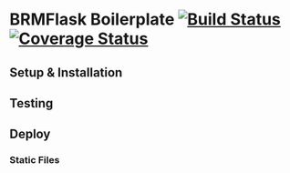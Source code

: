# BRMFlask Boilerplate [![Build Status](https://travis-ci.org/brmullikin/BRMFlask_boilerplate.svg?branch=master)](https://travis-ci.org/brmullikin/BRMFlask_boilerplate) [![Coverage Status](https://coveralls.io/repos/github/brmullikin/BRMFlask_boilerplate/badge.svg)](https://coveralls.io/github/brmullikin/BRMFlask_boilerplate)

## Setup & Installation

## Testing

## Deploy

### Static Files
